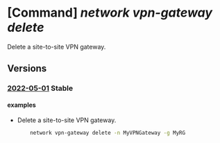 # [Command] _network vpn-gateway delete_

Delete a site-to-site VPN gateway.

## Versions

### [2022-05-01](/Resources/mgmt-plane/L3N1YnNjcmlwdGlvbnMve30vcmVzb3VyY2Vncm91cHMve30vcHJvdmlkZXJzL21pY3Jvc29mdC5uZXR3b3JrL3ZwbmdhdGV3YXlzL3t9/2022-05-01.xml) **Stable**

<!-- mgmt-plane /subscriptions/{}/resourcegroups/{}/providers/microsoft.network/vpngateways/{} 2022-05-01 -->

#### examples

- Delete a site-to-site VPN gateway.
    ```bash
        network vpn-gateway delete -n MyVPNGateway -g MyRG
    ```
